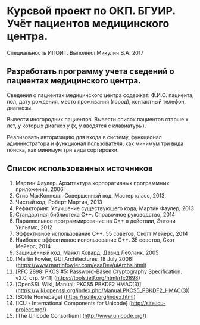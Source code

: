 # Курсвой проект по ОКП. БГУИР. Учёт пациентов медицинского центра.
Специальность ИПОИТ.
Выполнил Микулич В.А. 2017

## Разработать программу учета сведений о пациентах медицинского центра.

Сведения о пациентах медицинского центра содержат: Ф.И.О. пациента, пол, дату рождения, место проживания (город), контактный телефон, диагнозы. 

Вывести иногородних пациентов.
Вывести список пациентов старше х лет, у которых диагноз у (х, у вводятся с клавиатуры).

Реализовать авторизацию для входа в систему, функционал администратора и функционал пользователя, как минимум три вида поиска, как минимум три вида сортировки.


## Список использованных источников

1.	Мартин Фаулер. Архитектура корпоративных программных приложений, 2006.
2.	Стив МакКоннелл. Совершенный код. Мастер класс, 2013.
3.	Чистый код, Роберт Мартин, 2013
4.	Рефакторинг. Улучшение существующего кода, Мартин Фаулер, 2013
5.	Стандартная библиотека С++. Справочное руководство, 2014
6.	Параллельное программирование на С++ в действии, Энтони Уильямс, 2012
7.	Эффективное использование С++. 55 советов, Скотт Мейерс, 2014
8.	Наиболее эффективное использование С++. 35 советов, Скот Мейерс, 2014
9.	Защищённый код, Майкл Ховард, Дэвид Лебланк, 2005
10.	[Martin Fowler, GUI Architectures, 18 July 2006] (https://www.martinfowler.com/eaaDev/uiArchs.html)
11.	[RFC 2898: PKCS #5: Password-Based Cryptography Specification. v2.0, стр. 9-11] (https://tools.ietf.org/html/rfc2898)
12.	[OpenSSL Wiki, Manual: PKCS5 PBKDF2 HMAC(3)] (https://wiki.openssl.org/index.php/Manual:PKCS5_PBKDF2_HMAC(3))
13.	[SQlite Homepage] (https://sqlite.org/index.html)
14.	[ICU - International Components for Unicode] (http://site.icu-project.org/)
15.	[The Unicode Consortium] (http://www.unicode.org/)
